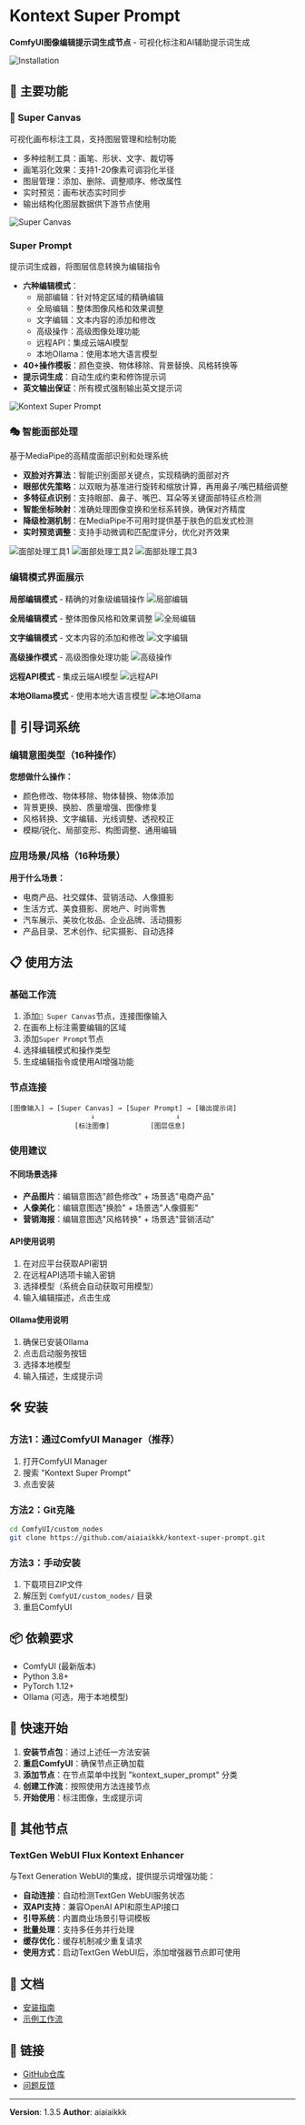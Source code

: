 # Kontext Super Prompt

**ComfyUI图像编辑提示词生成节点** - 可视化标注和AI辅助提示词生成

![Installation](images/instruction.png)

## 🎯 主要功能

### 🎨 Super Canvas  
可视化画布标注工具，支持图层管理和绘制功能
- 多种绘制工具：画笔、形状、文字、裁切等
- 画笔羽化效果：支持1-20像素可调羽化半径
- 图层管理：添加、删除、调整顺序、修改属性
- 实时预览：画布状态实时同步
- 输出结构化图层数据供下游节点使用

![Super Canvas](images/LRPG_Canvas.png)

### Super Prompt
提示词生成器，将图层信息转换为编辑指令
- **六种编辑模式**：
  - 局部编辑：针对特定区域的精确编辑
  - 全局编辑：整体图像风格和效果调整
  - 文字编辑：文本内容的添加和修改
  - 高级操作：高级图像处理功能
  - 远程API：集成云端AI模型
  - 本地Ollama：使用本地大语言模型
- **40+操作模板**：颜色变换、物体移除、背景替换、风格转换等
- **提示词生成**：自动生成约束和修饰提示词
- **英文输出保证**：所有模式强制输出英文提示词

![Kontext Super Prompt](images/KontextSuperPrompt.png)

### 🎭 智能面部处理
基于MediaPipe的高精度面部识别和处理系统
- **双脸对齐算法**：智能识别面部关键点，实现精确的面部对齐
- **眼部优先策略**：以双眼为基准进行旋转和缩放计算，再用鼻子/嘴巴精细调整
- **多特征点识别**：支持眼部、鼻子、嘴巴、耳朵等关键面部特征点检测
- **智能坐标映射**：准确处理图像变换和坐标系转换，确保对齐精度
- **降级检测机制**：在MediaPipe不可用时提供基于肤色的启发式检测
- **实时预览调整**：支持手动微调和匹配度评分，优化对齐效果

![面部处理工具1](images/face_tools_1.png)
![面部处理工具2](images/face_tools_2.png)
![面部处理工具3](images/face_tools_3.png)

### 编辑模式界面展示

**局部编辑模式** - 精确的对象级编辑操作
![局部编辑](images/KontextSuperPrompt1.png)

**全局编辑模式** - 整体图像风格和效果调整
![全局编辑](images/KontextSuperPrompt2.png)

**文字编辑模式** - 文本内容的添加和修改
![文字编辑](images/KontextSuperPrompt3.png)

**高级操作模式** - 高级图像处理功能
![高级操作](images/KontextSuperPrompt4.png)

**远程API模式** - 集成云端AI模型
![远程API](images/KontextSuperPrompt5.png)

**本地Ollama模式** - 使用本地大语言模型
![本地Ollama](images/KontextSuperPrompt6.png)

## 🤖 引导词系统

### 编辑意图类型（16种操作）
**您想做什么操作：**
- 颜色修改、物体移除、物体替换、物体添加
- 背景更换、换脸、质量增强、图像修复
- 风格转换、文字编辑、光线调整、透视校正
- 模糊/锐化、局部变形、构图调整、通用编辑

### 应用场景/风格（16种场景）
**用于什么场景：**
- 电商产品、社交媒体、营销活动、人像摄影
- 生活方式、美食摄影、房地产、时尚零售
- 汽车展示、美妆化妆品、企业品牌、活动摄影
- 产品目录、艺术创作、纪实摄影、自动选择

## 📋 使用方法

### 基础工作流
1. 添加`🎨 Super Canvas`节点，连接图像输入
2. 在画布上标注需要编辑的区域
3. 添加`Super Prompt`节点
4. 选择编辑模式和操作类型
5. 生成编辑指令或使用AI增强功能

### 节点连接
```
[图像输入] → [Super Canvas] → [Super Prompt] → [输出提示词]
                    ↓                    ↓
                [标注图像]          [图层信息]
```

### 使用建议

#### 不同场景选择
- **产品图片**：编辑意图选"颜色修改" + 场景选"电商产品"
- **人像美化**：编辑意图选"换脸" + 场景选"人像摄影"
- **营销海报**：编辑意图选"风格转换" + 场景选"营销活动"

#### API使用说明
1. 在对应平台获取API密钥
2. 在远程API选项卡输入密钥
3. 选择模型（系统会自动获取可用模型）
4. 输入编辑描述，点击生成

#### Ollama使用说明
1. 确保已安装Ollama
2. 点击启动服务按钮
3. 选择本地模型
4. 输入描述，生成提示词

## 🛠️ 安装

### 方法1：通过ComfyUI Manager（推荐）
1. 打开ComfyUI Manager
2. 搜索 "Kontext Super Prompt"
3. 点击安装

### 方法2：Git克隆
```bash
cd ComfyUI/custom_nodes
git clone https://github.com/aiaiaikkk/kontext-super-prompt.git
```

### 方法3：手动安装
1. 下载项目ZIP文件
2. 解压到 `ComfyUI/custom_nodes/` 目录
3. 重启ComfyUI

## 📦 依赖要求

- ComfyUI (最新版本)
- Python 3.8+
- PyTorch 1.12+
- Ollama (可选，用于本地模型)

## 🚀 快速开始

1. **安装节点包**：通过上述任一方法安装
2. **重启ComfyUI**：确保节点正确加载
3. **添加节点**：在节点菜单中找到 "kontext_super_prompt" 分类
4. **创建工作流**：按照使用方法连接节点
5. **开始使用**：标注图像，生成提示词

## 🤖 其他节点

### TextGen WebUI Flux Kontext Enhancer
与Text Generation WebUI的集成，提供提示词增强功能：
- **自动连接**：自动检测TextGen WebUI服务状态
- **双API支持**：兼容OpenAI API和原生API接口
- **引导系统**：内置商业场景引导词模板
- **批量处理**：支持多任务并行处理
- **缓存优化**：缓存机制减少重复请求
- **使用方式**：启动TextGen WebUI后，添加增强器节点即可使用

## 📖 文档

- [安装指南](INSTALLATION.md)
- [示例工作流](examples/)

## 🔗 链接

- [GitHub仓库](https://github.com/aiaiaikkk/kontext-super-prompt)
- [问题反馈](https://github.com/aiaiaikkk/kontext-super-prompt/issues)

---

**Version**: 1.3.5
**Author**: aiaiaikkk